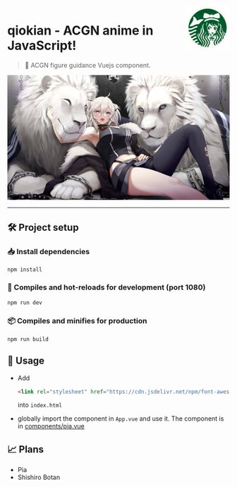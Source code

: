 <!--
 * @Date: 08/02/2021 09.49.03 +0800
 * @Author: KnowsCount
 * @LastEditTime: 10/02/2021 23.44.15 +0800
 * @FilePath: /qiokian/README.md
-->

<img src=".assets/logo.png" align="right" width="100" height="100" />

# qiokian - ACGN anime in JavaScript!

> 🙊 ACGN figure guidance Vuejs component.

![Shishiro Botan](.assets/shishiro_botan.jpg)

---

## 🛠 Project setup

### 📥 Install dependencies

```
npm install
```

### 🔨 Compiles and hot-reloads for development (port 1080)

```
npm run dev
```

### 📦 Compiles and minifies for production

```
npm run build
```

## 🧱 Usage

- Add

    ```html
    <link rel="stylesheet" href="https://cdn.jsdelivr.net/npm/font-awesome/css/font-awesome.min.css">
    ```

    into `index.html`

-   globally import the component in `App.vue` and use it. The component is in [components/pia.vue](./src/components/pia.vue)

## 📈 Plans

-   Pia
-   Shishiro Botan
